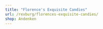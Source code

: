 ```yaml
---
title: "Florence's Exquisite Candies"
url: /rexburg/florences-exquisite-candies/
shop: Andenken
---
```


